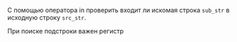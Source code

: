 С помощью оператора in проверить входит ли искомая строка `sub_str` в исходную строку `src_str`.

<div class="hint">
  При поиске подстроки важен регистр
</div>
